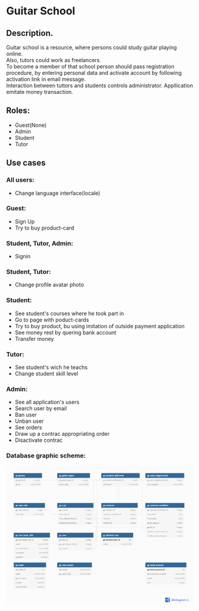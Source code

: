 <h1>Guitar School</h1>

<h2>
Description.
</h2>
<p>
Guitar school is a resource, where persons could study guitar playing online.
<br>
Also, tutors could work as freelancers.
<br>
To become a member of that school person should pass registration procedure, by entering personal data and activate account by following activation link in email message.
<br>
Interaction between tuttors and students controls administrator. 
Appllication emitate money transaction.
</p>

<h2>
Roles:
</h2>
<p>
<ul>
  <li>Guest(None)</li>
  <li>Admin</li>
  <li>Student</li>
  <li>Tutor</li>
</ul>
</p>

<h2>Use cases</h2>
<h3>
All users:
</h3>
<ul>
<li>Change language interface(locale)</li>
</ul>

<h3>
Guest:
</h3>
<ul>
<li>Sign Up</li>
<li>Try to buy product-card</li>
</ul>

<h3>
Student, Tutor, Admin:
</h3>
<ul>
<li>Signin</li>
</ul>

<h3>
Student, Tutor:
</h3>
<ul>
<li>Change profile avatar photo</li>
</ul>

<h3>
Student:
</h3>
<ul>
<li>See student's courses where he took part in</li>
<li>Go to page with poduct-cards</li>
<li>Try to buy product, bu using imitation of outside payment application</li>
<li>See money rest by quering bank account</li>
<li>Transfer money</li>
</ul>

<h3>
Tutor:
</h3>
<ul>
<li>See student's  wich he teachs</li>
<li>Change student skill level</li>
</ul>

<h3>
Admin:
</h3>
<ul>
<li>See all application's users</li>
<li>Search user by email</li>
<li>Ban user</li>
<li>Unban user</li>
<li>See orders</li>
<li>Draw up a contrac appropriating order</li>
<li>Disactivate contrac</li>
</ul>
<h3>Database graphic scheme:</h3>
<img src="https://github.com/AntonAntonich/Guitar-School/raw/master/gs_db_scheme_picture.png">
